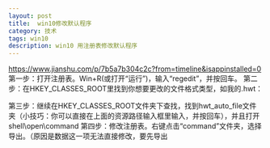 ```yaml
---
layout: post
title:	win10修改默认程序
category: 技术
tags: win10
description: win10 用注册表修改默认程序
---
```

https://www.jianshu.com/p/7b5a7b304c2c?from=timeline&isappinstalled=0
第一步：打开注册表。Win+R(或打开“运行”)，输入“regedit”，并按回车。
第二步：在HKEY_CLASSES_ROOT里找到你想要更改的文件格式类型，如我的.hwt：

第三步：继续在HKEY_CLASSES_ROOT文件夹下查找，找到hwt_auto_file文件夹（小技巧：你可以直接在上面的资源路径输入框里输入，并按回车），并且打开shell\open\command
第四步：修改注册表。右键点击“command”文件夹，选择导出。（原因是数据这一项无法直接修改，要先导出